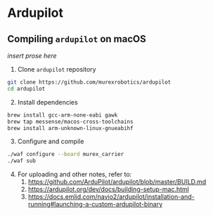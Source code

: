 # Ardupilot

## Compiling `ardupilot` on macOS

*insert prose here*

1. Clone `ardupilot` repository

```sh
git clone https://github.com/murexrobotics/ardupilot
cd ardupilot
```

2. Install dependencies

```sh
brew install gcc-arm-none-eabi gawk
brew tap messense/macos-cross-toolchains
brew install arm-unknown-linux-gnueabihf
```

3. Configure and compile

```sh
./waf configure --board murex_carrier
./waf sub
```

4. For uploading and other notes, refer to:
   1. https://github.com/ArduPilot/ardupilot/blob/master/BUILD.md
   2. https://ardupilot.org/dev/docs/building-setup-mac.html
   3. https://docs.emlid.com/navio2/ardupilot/installation-and-running#launching-a-custom-ardupilot-binary
